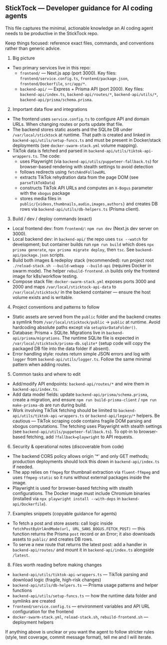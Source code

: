 ## StickTock — Developer guidance for AI coding agents

This file captures the minimal, actionable knowledge an AI coding agent needs to be productive in the StickTock repo.

Keep things focused: reference exact files, commands, and conventions rather than generic advice.

1. Big picture
- Two primary services live in this repo:
  - `frontend/` — Next.js app (port 3000). Key files: `frontend/service.config.ts`, `frontend/package.json`, `frontend/Dockerfile`, `src/app/*`.
  - `backend-api/` — Express + Prisma API (port 2000). Key files: `backend-api/index.ts`, `backend-api/routes/*`, `backend-api/utils/*`, `backend-api/prisma/schema.prisma`.

2. Important data flow and integrations
- The frontend uses `service.config.ts` to configure API and domain URLs. When changing routes or ports update that file.
- The backend stores static assets and the SQLite DB under `/var/local/sticktock` at runtime. That path is created and linked in `backend-api/utils/setup-funcs.ts` and must be present in Docker/stack deployments (see `docker-swarm-stack.yml` volume mapping).
- TikTok data is fetched and parsed in `backend-api/utils/tiktok-api-wrappers.ts`. The code:
  - uses Playwright (via `backend-api/utils/puppeteer-fallback.ts`) for browser-based rendering with stealth settings to avoid detection
  - follows redirects using `fetchAndFollowURL`
  - extracts TikTok rehydration data from the page DOM (see `parseTikTokData`)
  - constructs TikTok API URLs and computes an `X-Bogus` parameter with the `xbogus` package
  - stores media files in `public/{videos,thumbnails,audio,images,authors}` and creates DB rows via `backend-api/utils/db-helpers.ts` (Prisma client).

3. Build / dev / deploy commands (exact)
- Local frontend dev: from `frontend/`: `npm run dev` (Next.js dev server on 3000).
- Local backend dev: in `backend-api/` the repo uses `tsx --watch` for development; but container builds run `npm run build` which does `npx prisma generate`, `npx prisma migrate deploy`, then `tsc`. See `backend-api/package.json` scripts.
- Build both images & redeploy stack (recommended): run project root `./reload-stack.sh --build-webapp --build-api` (requires Docker in swarm mode). The helper `rebuild-frontend.sh` builds only the frontend image for k8s/workflow testing.
- Compose stack file: `docker-swarm-stack.yml` exposes ports 3000 and 2000 and maps `/var/local/sticktock-api-data` to `/var/local/sticktock/` in the backend container — ensure the host volume exists and is writable.

4. Project conventions and patterns to follow
- Static assets are served from the `public` folder and the backend creates a symlink from `/var/local/sticktock/public` -> `public` at runtime. Avoid hardcoding absolute paths except via `setupVarDataFolder()`.
- Database: Prisma + SQLite. Migrations live in `backend-api/prisma/migrations`. The runtime SQLite file is expected in `/var/local/sticktock/prisma-db.sqlite*` (setup code will copy the packaged DB file into the data folder if absent).
- Error handling style: routes return simple JSON errors and log with `logger` from `backend-api/utils/logger.ts`. Follow the same minimal pattern when adding routes.

5. Common tasks and where to edit
- Add/modify API endpoints: `backend-api/routes/*` and wire them in `backend-api/index.ts`.
- Add data model fields: update `backend-api/prisma/schema.prisma`, create a migration, and ensure `npm run build-prisma-client` / `npm run make-prisma-db` are run during build.
- Work involving TikTok fetching should be limited to `backend-api/utils/tiktok-api-wrappers.ts` or `backend-api/legacy/*` helpers. Be cautious — TikTok scraping code contains fragile DOM parsing and xbogus computations. The fetching uses Playwright with stealth settings (see `backend-api/utils/puppeteer-fallback.ts`). To opt-in to browser-based fetching, add `?fallback=playwright` to API requests.

6. Security & operational notes (discoverable from code)
- The backend CORS policy allows origin '*' and only GET methods; production deployments should lock this down in `backend-api/index.ts` if needed.
- The app relies on `ffmpeg` for thumbnail extraction via `fluent-ffmpeg` and uses `ffmpeg-static` so it runs without external packages inside the image.
- Playwright is used for browser-based fetching with stealth configurations. The Docker image must include Chromium binaries (installed via `npx playwright install --with-deps` in `backend-api/Dockerfile`).

7. Examples snippets (copyable guidance for agents)
- To fetch a post and store assets: call logic inside `fetchPostByUrlAndMode(url, URL_SANS_BOGUS.FETCH_POST)` — this function returns the Prisma `post` record or an Error; it also downloads assets to `public/` and creates DB rows.
- To serve a new route that returns the latest post: add a handler in `backend-api/routes/` and mount it in `backend-api/index.ts` alongside `/latest`.

8. Files worth reading before making changes
- `backend-api/utils/tiktok-api-wrappers.ts` — TikTok parsing and download logic (fragile, high-risk changes)
- `backend-api/utils/db-helpers.ts` — Prisma usage patterns and helper functions
- `backend-api/utils/setup-funcs.ts` — how the runtime data folder and symlinks are created
- `frontend/service.config.ts` — environment variables and API URL configuration for the frontend
- `docker-swarm-stack.yml`, `reload-stack.sh`, `rebuild-frontend.sh` — deployment helpers

If anything above is unclear or you want the agent to follow stricter rules (style, test coverage, commit message format), tell me and I will iterate. 
